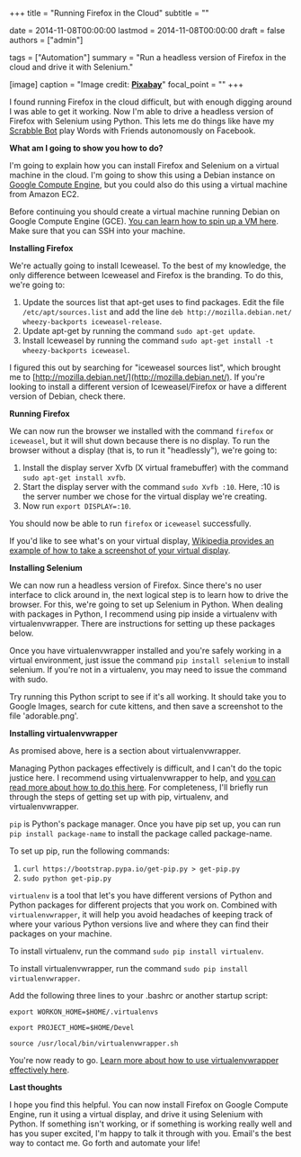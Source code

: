 +++
title = "Running Firefox in the Cloud"
subtitle = ""

date = 2014-11-08T00:00:00
lastmod = 2014-11-08T00:00:00
draft = false
authors = ["admin"]

tags = ["Automation"]
summary = "Run a headless version of Firefox in the cloud and drive it with Selenium."

[image]
  caption = "Image credit: [**Pixabay**](https://www.pexels.com/photo/animal-art-canine-close-up-459122/)"
  focal_point = ""
+++

I found running Firefox in the cloud difficult, but with enough digging around I was able to get it working. Now I'm able to drive a headless version of Firefox with Selenium using Python. This lets me do things like have my [Scrabble Bot](https://github.com/dbieber/ScrabbleBot) play Words with Friends autonomously on Facebook.

**What am I going to show you how to do?**

I'm going to explain how you can install Firefox and Selenium on a virtual machine in the cloud. I'm going to show this using a Debian instance on [Google Compute Engine](https://cloud.google.com/compute/), but you could also do this using a virtual machine from Amazon EC2.

Before continuing you should create a virtual machine running Debian on Google Compute Engine (GCE). [You can learn how to spin up a VM here](https://cloud.google.com/compute/docs/quickstart). Make sure that you can SSH into your machine.

**Installing Firefox**

We're actually going to install Iceweasel. To the best of my knowledge, the only difference between Iceweasel and Firefox is the branding. To do this, we're going to:

1. Update the sources list that apt-get uses to find packages.
Edit the file `/etc/apt/sources.list` and add the line `deb http://mozilla.debian.net/ wheezy-backports iceweasel-release`.
2. Update apt-get by running the command `sudo apt-get update`.
3. Install Iceweasel by running the command `sudo apt-get install -t wheezy-backports iceweasel`.

I figured this out by searching for "iceweasel sources list", which brought me to [http://mozilla.debian.net/](http://mozilla.debian.net/). If you're looking to install a different version of Iceweasel/Firefox or have a different version of Debian, check there.

**Running Firefox**

We can now run the browser we installed with the command `firefox` or `iceweasel`, but it will shut down because there is no display. To run the browser without a display (that is, to run it "headlessly"), we're going to:

1. Install the display server Xvfb (X virtual framebuffer) with the command `sudo apt-get install xvfb`.
2. Start the display server with the command `sudo Xvfb :10`. Here, :10 is the server number we chose for the virtual display we're creating.
3. Now run `export DISPLAY=:10`.
 
You should now be able to run `firefox` or `iceweasel` successfully.

If you'd like to see what's on your virtual display, [Wikipedia provides an example of how to take a screenshot of your virtual display](http://en.wikipedia.org/wiki/Xvfb#Usage_examples).

**Installing Selenium**

We can now run a headless version of Firefox. Since there's no user interface to click around in, the next logical step is to learn how to drive the browser. For this, we're going to set up Selenium in Python. When dealing with packages in Python, I recommend using pip inside a virtualenv with virtualenvwrapper. There are instructions for setting up these packages below.

Once you have virtualenvwrapper installed and you're safely working in a virtual environment, just issue the command `pip install selenium` to install selenium. If you're not in a virtualenv, you may need to issue the command with sudo.

Try running this Python script to see if it's all working. It should take you to Google Images, search for cute kittens, and then save a screenshot to the file 'adorable.png'.

<script src="https://gist.github.com/dbieber/1c4a7bdca8f9820b3612.js"></script>

**Installing virtualenvwrapper**

As promised above, here is a section about virtualenvwrapper. 

Managing Python packages effectively is difficult, and I can't do the topic justice here. I recommend using virtualenvwrapper to help, and [you can read more about how to do this here](http://virtualenvwrapper.readthedocs.org/en/latest/install.html). For completeness, I'll briefly run through the steps of getting set up with pip, virtualenv, and virtualenvwrapper.

`pip` is Python's package manager. Once you have pip set up, you can run `pip install package-name` to install the package called package-name.

To set up pip, run the following commands:

1. `curl https://bootstrap.pypa.io/get-pip.py > get-pip.py`
2. `sudo python get-pip.py`

`virtualenv` is a tool that let's you have different versions of Python and Python packages for different projects that you work on. Combined with `virtualenvwrapper`, it will help you avoid headaches of keeping track of where your various Python versions live and where they can find their packages on your machine.

To install virtualenv, run the command `sudo pip install virtualenv`.

To install virtualenvwrapper, run the command `sudo pip install virtualenvwrapper`.

Add the following three lines to your .bashrc or another startup script:

`export WORKON_HOME=$HOME/.virtualenvs`

`export PROJECT_HOME=$HOME/Devel`

`source /usr/local/bin/virtualenvwrapper.sh`

You're now ready to go. [Learn more about how to use virtualenvwrapper effectively here](http://virtualenvwrapper.readthedocs.org/en/latest/command_ref.html).

**Last thoughts**

I hope you find this helpful. You can now install Firefox on Google Compute Engine, run it using a virtual display, and drive it using Selenium with Python. If something isn't working, or if something is working really well and has you super excited, I'm happy to talk it through with you. Email's the best way to contact me. Go forth and automate your life!